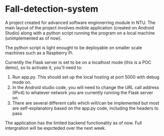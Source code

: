 # Fall-detection-system

A project created for advanced software enginnerring module in NTU. The main layout of the project involves mobile application (created on Android Studio) along with a python script running the program on a local machine (unimplemented as of now). 

The python script is light enought to be deployable on smaller scale machines such as a Raspberry Pi.


Currently the Flask server is set to be on a localhost mode (this is a POC demo), so to activate it, you'll need to:

1) Run app.py. This should set up the local hosting at port 5000 with debug mode on.
2) In the Android studio code, you will need to change the URL call address (IPv4) to whatever network you are currently running the Flask server on.
3) There are several different calls which will/can be implemented but most are self-explanatory based on the app.py code, including the headers to pass


The application has the limited backend functionality as of now. Full intergration will be expcteded over the next week.
